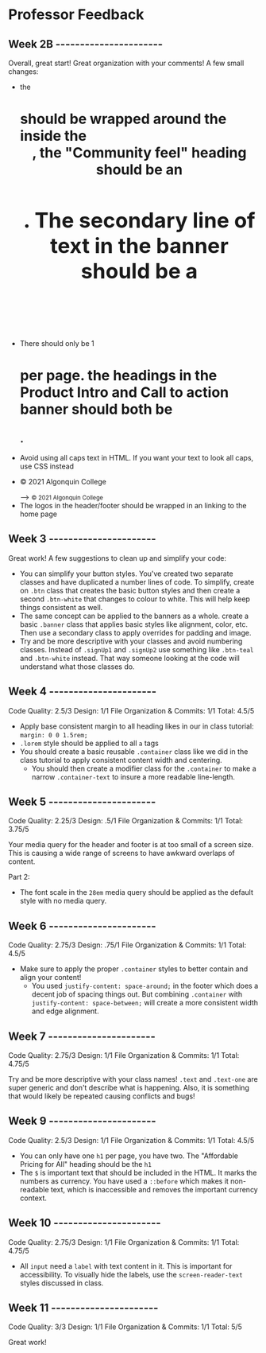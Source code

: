 # Professor Feedback

## Week 2B ----------------------

Overall, great start! Great organization with your comments! A few small changes:

- the <h1> should be wrapped around the <img> inside the <header>, the "Community feel" heading should be an <h2>. The secondary line of text in the banner should be a <p>
- There should only be 1 <h1> per page. the headings in the Product Intro and Call to action banner should both be <h2>.
- Avoid using all caps text in HTML. If you want your text to look all caps, use CSS instead
- <p>© 2021 Algonquin College</p> --> <small>&copy; 2021 Algonquin College</small>
- The logos in the header/footer should be wrapped in an <a> linking to the home page

## Week 3 ----------------------

Great work! A few suggestions to clean up and simplify your code:

- You can simplify your button styles. You've created two separate classes and have duplicated a number lines of code. To simplify, create on `.btn` class that creates the basic button styles and then create a second `.btn-white` that changes to colour to white. This will help keep things consistent as well.
- The same concept can be applied to the banners as a whole. create a basic `.banner` class that applies basic styles like alignment, color, etc. Then use a secondary class to apply overrides for padding and image.
- Try and be more descriptive with your classes and avoid numbering classes. Instead of `.signUp1` and `.signUp2` use something like `.btn-teal` and `.btn-white` instead. That way someone looking at the code will understand what those classes do.

## Week 4 ----------------------

Code Quality: 2.5/3
Design: 1/1
File Organization & Commits: 1/1
Total: 4.5/5

- Apply base consistent margin to all heading likes in our in class tutorial: `margin: 0 0 1.5rem;`
- `.lorem` style should be applied to all `a` tags
- You should create a basic reusable `.container` class like we did in the class tutorial to apply consistent content width and centering.
  - You should then create a modifier class for the `.container` to make a narrow `.container-text` to insure a more readable line-length.

## Week 5 ----------------------

Code Quality: 2.25/3
Design: .5/1
File Organization & Commits: 1/1
Total: 3.75/5

Your media query for the header and footer is at too small of a screen size. This is causing a wide range of screens to have awkward overlaps of content.

Part 2:

- The font scale in the `28em` media query should be applied as the default style with no media query.

## Week 6 ----------------------

Code Quality: 2.75/3
Design: .75/1
File Organization & Commits: 1/1
Total: 4.5/5

- Make sure to apply the proper `.container` styles to better contain and align your content!
  - You used `justify-content: space-around;` in the footer which does a decent job of spacing things out. But combining `.container` with `justify-content: space-between;` will create a more consistent width and edge alignment.

## Week 7 ----------------------

Code Quality: 2.75/3
Design: 1/1
File Organization & Commits: 1/1
Total: 4.75/5

Try and be more descriptive with your class names! `.text` and `.text-one` are super generic and don't describe what is happening. Also, it is something that would likely be repeated causing conflicts and bugs!

## Week 9 ----------------------

Code Quality: 2.5/3
Design: 1/1
File Organization & Commits: 1/1
Total: 4.5/5

- You can only have one `h1` per page, you have two. The "Affordable Pricing for All" heading should be the `h1`
- The `$` is important text that should be included in the HTML. It marks the numbers as currency. You have used a `::before` which makes it non-readable text, which is inaccessible and removes the important currency context.

## Week 10 ----------------------

Code Quality: 2.75/3
Design: 1/1
File Organization & Commits: 1/1
Total: 4.75/5

- All `input` need a `label` with text content in it. This is important for accessibility. To visually hide the labels, use the `screen-reader-text` styles discussed in class.

## Week 11 ----------------------

Code Quality: 3/3
Design: 1/1
File Organization & Commits: 1/1
Total: 5/5

Great work!
